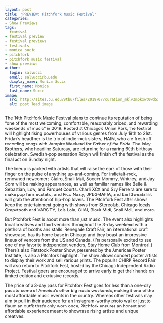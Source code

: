 ```yaml
---
layout: post
title: 'PREVIEW: Pitchfork Music Festival'
categories:
- Show Previews
tags:
- festival
- festival preview
- festival previews
- festivals
- monica sucic
- pitchfork
- pitchfork music festival
- show previews
author:
  login: salvucci
  email: salvucci@bu.edu
  display_name: Monica Sucic
  first_name: Monica
  last_name: Sucic
image:
  src: http://sites.bu.edu/wtbu/files/2019/07/curation_mklv3mpkxwt0wd5zozu2.png
  alt: post lead image
---
```

The 14th Pitchfork Music Festival plans to continue its reputation of being “one of the most welcoming, comfortable, reasonably priced, and rewarding weekends of music” in 2019. Hosted at Chicago’s Union Park, the festival will highlight rising powerhouses of various genres from July 19th to 21st. Friday’s headliner is the trio of indie-rock sisters, HAIM, who are fresh off recording songs with Vampire Weekend for _Father of the Bride_. The Isley Brothers, who headline Saturday, are returning for a roaring 60th birthday celebration. Swedish-pop sensation Robyn will finish off the festival as the final act on Sunday night. 

The lineup is packed with artists that will raise the ears of those with their finger on the pulse of anything up-and-coming. For indie/alt-rock, renowned newcomers Clairo, Snail Mail, Soccer Mommy, Whitney, and Jay Som will be making appearances, as well as familiar names like Belle & Sebastian, Low, and Parquet Courts. Charli XCX and Sky Ferreira are sure to make pop fans ecstatic, and Rico Nasty, JPEGMAFIA, and Earl Sweatshirt will grab the attention of hip-hop lovers. The Pitchfork Fest after shows keep the entertainment going with shows from Stereolab, Chicago locals Grapetooth and VARSITY, Lala Lala, CHAI, Black Midi, Snail Mail, and more. 

But Pitchfork Fest is about more than just music. The event also highlights local creatives and food vendors throughout the 3-day weekend with a plethora of booths and stalls. Renegade Craft Fair, an international craft showcase, has its home base in Chicago and they boast an impressive lineup of vendors from the US and Canada. (I’m personally excited to see one of my favorite independent vendors, Stay Home Club from Montreal.) There’s also Flatstock Poster Show, presented by the American Poster Institute, is also a Pitchfork highlight. The show allows concert poster artists to display their work and sell various prints. The popular CHIRP Record Fair will also return to Pitchfork Fest, hosted by the Chicago Independent Radio Project. Festival goers are encouraged to arrive early to get their hands on limited edition and exclusive records.

The price of a 3-day pass for Pitchfork Fest goes for less than a one-day pass to some of America’s other big music weekends, making it one of the most affordable music events in the country. Whereas other festivals may aim to pull in their audience for an Instagram-worthy photo wall or just to flaunt an outfit that’s only worn once, Pitchfork ensures an honest and affordable experience meant to showcase rising artists and unique creatives.